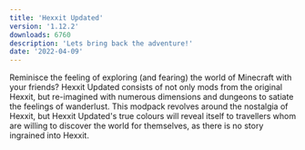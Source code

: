 ```yaml
---
title: 'Hexxit Updated'
version: '1.12.2'
downloads: 6760
description: 'Lets bring back the adventure!'
date: '2022-04-09'
---
```


Reminisce the feeling of exploring (and fearing) the world of Minecraft with your friends? Hexxit Updated consists of not only mods from the original Hexxit, but re-imagined with numerous dimensions and dungeons to satiate the feelings of wanderlust. This modpack revolves around the nostalgia of Hexxit, but Hexxit Updated's true colours will reveal itself to travellers whom are willing to discover the world for themselves, as there is no story ingrained into Hexxit.